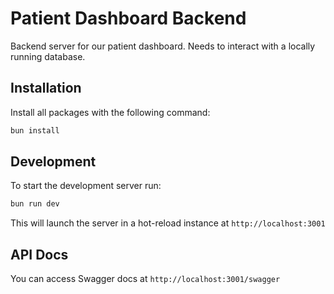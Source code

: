 # Patient Dashboard Backend
Backend server for our patient dashboard. Needs to interact with a locally running database. 

## Installation
Install all packages with the following command:
```bash
bun install
```

## Development
To start the development server run:
```bash
bun run dev
```

This will launch the server in a hot-reload instance at `http://localhost:3001`

## API Docs
You can access Swagger docs at `http://localhost:3001/swagger`